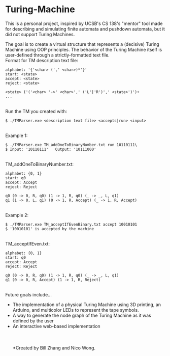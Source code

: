 # Turing-Machine
This is a personal project, inspired by UCSB's CS 138's "mentor" tool made for describing and simulating finite automata and pushdown automata, but it did not support Turing Machines.

The goal is to create a virtual structure that represents a (decisive) Turing Machine using OOP principles. The behavior of the Turing Machine itself is user-defined through a strictly-formatted text file.
\
Format for TM description text file:
```
alphabet: '{'<char> (',' <char>)*'}'
start: <state>
accept: <state>
reject: <state>

<state> ('('<char> '->' <char>',' ('L'|'R')',' <state>')')+
...
```
\
Run the TM you created with:
```
$ ./TMParser.exe <description text file> <accepts|run> <input>
```
\
Example 1:
```
$ ./TMParser.exe TM_addOneToBinaryNumber.txt run 10110111\
$ Input: '10110111'   Output: '10111000'
```
\
TM_addOneToBinaryNumber.txt:
```
alphabet: {0, 1}
start: q0
accept: Accept
reject: Reject

q0 (0 -> 0, R, q0) (1 -> 1, R, q0) (_ -> _, L, q1)
q1 (1 -> 0, L, q1) (0 -> 1, R, Accept) (_ -> 1, R, Accept)
```
\
Example 2:
```
$ ./TMParser.exe TM_acceptIfEvenBinary.txt accept 10010101
$ '10010101' is accepted by the machine
```
\
TM_acceptIfEven.txt:
```
alphabet: {0, 1}
start: q0
accept: Accept
reject: Reject

q0 (0 -> 0, R, q0) (1 -> 1, R, q0) (_ -> _, L, q1)
q1 (0 -> 0, R, Accept) (1 -> 1, R, Reject)
```
\
Future goals include...
  - The implementation of a physical Turing Machine using 3D printing, an Arduino, and multicolor LEDs to represent the tape symbols.
  - A way to generate the node graph of the Turing Machine as it was defined by the user
  - An interactive web-based implementation
\
\
\
\
*Created by Bill Zhang and Nico Wong.

